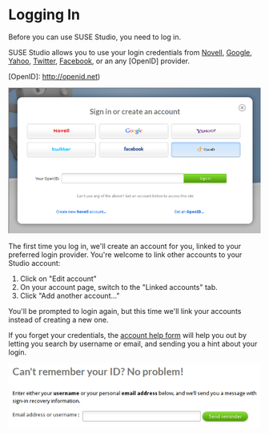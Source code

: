 # Logging In

Before you can use SUSE Studio, you need to log in.

SUSE Studio allows you to use your login credentials from [Novell],
[Google], [Yahoo], [Twitter], [Facebook], or an any [OpenID] provider.

[Novell]:   https://secure-www.novell.com/selfreg/jsp/createAccount.jsp
[Google]:   https://accounts.google.com/NewAccount
[Yahoo]:    https://edit.yahoo.com/registration
[Twitter]:  https://twitter.com/
[Facebook]: https://www.facebook.com/
[OpenID]:   http://openid.net)

![Studio Qs Login Online](studio-qs-login-online.png)

The first time you log in, we'll create an account for you, linked to
your preferred login provider. You're welcome to link other accounts to
your Studio account:

1. Click on "Edit account"
2. On your account page, switch to the "Linked accounts" tab.
3. Click "Add another account..."

You'll be prompted to login again, but this time we'll link your
accounts instead of creating a new one.

If you forget your credentials, the [account help form] will help you
out by letting you search by username or email, and sending you a hint
about your login.

[account help form]: http://susestudio.com/account/help

![Studio account help](studio-account-help.png)
